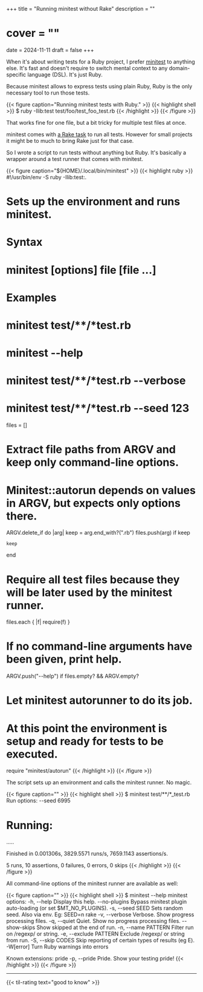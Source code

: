 +++
title = "Running minitest without Rake"
description = ""
# cover = ""
date = 2024-11-11
draft = false
+++

When it's about writing tests for a Ruby project, I prefer [minitest][1] to anything else. It's fast and doesn't require to switch mental context to any domain-specific language (DSL). It's just Ruby.

Because minitest allows to express tests using plain Ruby, Ruby is the only necessary tool to run those tests.

{{< figure caption="Running minitest tests with Ruby." >}}
  {{< highlight shell >}}
  $ ruby -Ilib:test test/foo/test_foo_test.rb
  {{< /highlight >}}
{{< /figure >}}

That works fine for one file, but a bit tricky for multiple test files at once.

minitest comes with [a Rake task][2] to run all tests. However for small projects it might be to much to bring Rake just for that case.

So I wrote a script to run tests without anything but Ruby. It's basically a wrapper around a test runner that comes with minitest.

<!--more-->

{{< figure caption="${HOME}/.local/bin/minitest" >}}
  {{< highlight ruby >}}
  #!/usr/bin/env -S ruby -Ilib:test:.

  # Sets up the environment and runs minitest.
  #
  # Syntax
  #
  #   minitest [options] file [file ...]
  #
  # Examples
  #
  #   minitest test/**/*test.rb
  #
  #   minitest --help
  #
  #   minitest test/**/*test.rb --verbose
  #
  #   minitest test/**/*test.rb --seed 123

  files = []

  # Extract file paths from ARGV and keep only command-line options.
  # Minitest::autorun depends on values in ARGV, but expects only options there.
  ARGV.delete_if do |arg|
    keep = arg.end_with?(".rb")
    files.push(arg) if keep

    keep
  end

  # Require all test files because they will be later used by the minitest runner.
  files.each { |f| require(f) }

  # If no command-line arguments have been given, print help.
  ARGV.push("--help") if files.empty? && ARGV.empty?

  # Let minitest autorunner to do its job.
  # At this point the environment is setup and ready for tests to be executed.
  require "minitest/autorun"
  {{< /highlight >}}
{{< /figure >}}

The script sets up an environment and calls the minitest runner. No magic.

{{< figure caption="" >}}
  {{< highlight shell >}}
  $ minitest test/**/*_test.rb
  Run options: --seed 6995

  # Running:

  .....

  Finished in 0.001306s, 3829.5571 runs/s, 7659.1143 assertions/s.

  5 runs, 10 assertions, 0 failures, 0 errors, 0 skips
  {{< /highlight >}}
{{< /figure >}}

All command-line options of the minitest runner are available as well:

{{< figure caption="" >}}
  {{< highlight shell >}}
  $ minitest --help
  minitest options:
      -h, --help                       Display this help.
          --no-plugins                 Bypass minitest plugin auto-loading (or set $MT_NO_PLUGINS).
      -s, --seed SEED                  Sets random seed. Also via env. Eg: SEED=n rake
      -v, --verbose                    Verbose. Show progress processing files.
      -q, --quiet                      Quiet. Show no progress processing files.
          --show-skips                 Show skipped at the end of run.
      -n, --name PATTERN               Filter run on /regexp/ or string.
      -e, --exclude PATTERN            Exclude /regexp/ or string from run.
      -S, --skip CODES                 Skip reporting of certain types of results (eg E).
      -W[error]                        Turn Ruby warnings into errors

  Known extensions: pride
      -p, --pride                      Pride. Show your testing pride!
  {{< /highlight >}}
{{< /figure >}}

---

{{< til-rating text="good to know" >}}


[1]: https://github.com/minitest/minitest
[2]: https://github.com/minitest/minitest?tab=readme-ov-file#label-Rake+Tasks
